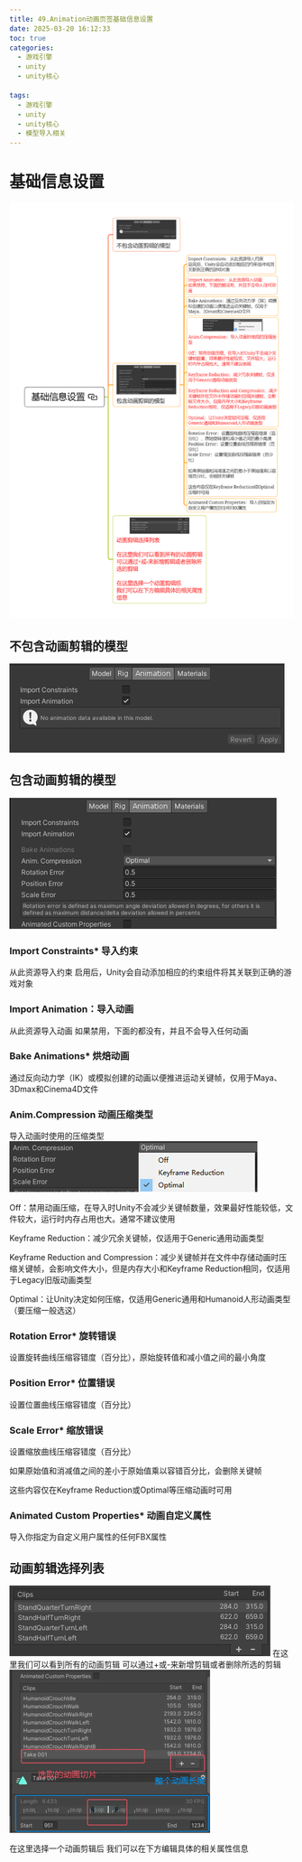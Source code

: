 ```yaml
---
title: 49.Animation动画页签基础信息设置
date: 2025-03-20 16:12:33
toc: true
categories:
  - 游戏引擎
  - unity
  - unity核心

tags:
  - 游戏引擎
  - unity
  - unity核心
  - 模型导入相关
---
```


# 基础信息设置
![](49.Animation动画页签基础信息设置/基础信息设置.png)


## 不包含动画剪辑的模型
![](49.Animation动画页签基础信息设置/file-20250321102146317.png)


## 包含动画剪辑的模型
![](49.Animation动画页签基础信息设置/file-20250321102208728.png)
### Import Constraints* 导入约束
从此资源导入约束
启用后，Unity会自动添加相应的约束组件将其关联到正确的游戏对象


### Import Animation：导入动画
从此资源导入动画
如果禁用，下面的都没有，并且不会导入任何动画

### Bake Animations* 烘焙动画
通过反向动力学（IK）或模拟创建的动画以便推进运动关键帧，仅用于Maya、3Dmax和Cinema4D文件

### Anim.Compression 动画压缩类型
导入动画时使用的压缩类型
![](49.Animation动画页签基础信息设置/file-20250321105133269.png)

Off：禁用动画压缩，在导入时Unity不会减少关键帧数量，效果最好性能较低，文件较大，运行时内存占用也大。通常不建议使用

Keyframe Reduction：减少冗余关键帧，仅适用于Generic通用动画类型

Keyframe Reduction and Compression：减少关键帧并在文件中存储动画时压缩关键帧，会影响文件大小，但是内存大小和Keyframe Reduction相同，仅适用于Legacy旧版动画类型

Optimal：让Unity决定如何压缩，仅适用Generic通用和Humanoid人形动画类型（要压缩一般选这）

### Rotation Error*  旋转错误
设置旋转曲线压缩容错度（百分比），原始旋转值和减小值之间的最小角度

### Position Error* 位置错误
设置位置曲线压缩容错度（百分比） 

### Scale Error* 缩放错误
设置缩放曲线压缩容错度（百分比）

如果原始值和消减值之间的差小于原始值乘以容错百分比，会删除关键帧

这些内容仅在Keyframe Reduction或Optimal等压缩动画时可用

### Animated Custom Properties* 动画自定义属性
导入你指定为自定义用户属性的任何FBX属性

## 动画剪辑选择列表
![](49.Animation动画页签基础信息设置/file-20250321105650879.png)
在这里我们可以看到所有的动画剪辑 可以通过+或-来新增剪辑或者删除所选的剪辑
![](49.Animation动画页签基础信息设置/file-20250321110115740.png)

在这里选择一个动画剪辑后 我们可以在下方编辑具体的相关属性信息